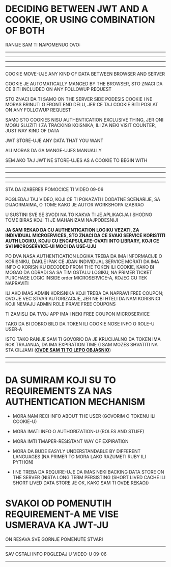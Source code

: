 # DECIDING BETWEEN JWT AND A COOKIE, OR USING COMBINATION OF BOTH

RANIJE SAM TI NAPOMENUO OVO:

***
***
***
***

COOKIE MOVE-UJE ANY KIND OF DATA BETWEEN BROWSER AND SERVER

COOKIE JE AUTOMATICALLY MANGED BY THE BROWSER, STO ZNACI DA CE BITI INCLUDED ON ANY FOLLOWUP REQUEST

STO ZNACI DA TI SAMO ON THE SERVER SIDE PODESIS COOKIE I NE MORAS BRINUTI O FRONT END DELU, JER CE TAJ COOKIE BITI POSLAT ON ANY FOLLOWUP REQUEST

SAMO STO COOKIES NISU AUTHENTICATION EXCLUSIVE THING, JER ONI MOGU SLUZITI I ZA TRACKING KOISNIKA, ILI ZA NEKI VISIT COUNTER, JUST NAY KIND OF DATA

JWT STORE-UJE ANY DATA THAT YOU WANT

ALI MORAS DA GA MANGE-UJES MANUALLY

SEM AKO TAJ JWT NE STORE-UJES AS A COOKIE TO BEGIN WITH

***
***
***
***

STA DA IZABERES POMOCICE TI VIDEO 09-06

POGLEDAJ TAJ VIDEO, KOJI CE TI POKAZATI I DODATNE SCENARIJE, SA DIJAGRMAIMA, O TOME KAKO JE AUTOR WORKSHOPA IZABRAO

U SUSTINI SVE SE SVODI NA TO KAKVA TI JE APLIKACIJA I SHODNO TOME BIRAS KOJI TI JE MAHANIZAM NAJPODESNIJI

**JA SAM REKAO DA CU AUTHENTICATION LOGIKU VEZATI, ZA INDIVIDUAL MICROERVICES, STO ZNACI DA CE SVAKI SERVICE KORISTITI AUTH LOGIKU, KOJU CU ENCAPSULATE-OVATI INTO LIBRARY, KOJI CE SVI MICROSERVICE-UI MOCI DA USE-UJU**

PO DVA NASA AUTHENTICATION LOGIKA TREBA DA IMA INFORMACIJE O KORISNIKU, DAKLE IPAK CE JDAN INDIVIDUAL SERVICE MORATI DA IMA INFO O KORISNIKU DECODED FROM THE TOKEN ILI COOKIE, KAKO BI MOGAO DA ODRADI SA SA TIM OSTALU LOGIKU, NA PRIMER TICKET PURCHASE LOGIC INSIDE order MICROSERVICE-A, KOJEG CU TEK NAPRAVITI

ILI AKO IMAS ADMIN KORISNIKA KOJI TREBA DA NAPRAVI FREE COUPON; OVO JE VEC STVAR AUTORIZACIJE, JER NE BI HTELI DA NAM KORISNICI KOJI NEMAJU ADMIN ROLE PRAVE FREE COUPONS

TI ZAMISLI DA TVOJ APP IMA I NEKI FREE COUPON MICROSERVICE

TAKO DA BI DOBRO BILO DA TOKEN ILI COOKIE NOSE INFO O ROLE-U USER-A

ISTO TAKO RANIJE SAM TI GOVORIO DA JE KRUCIJALNO DA TOKEN IMA ROK TRAJANJA, DA IMA EXPIRATION TIME (I SAM MOZES SHVATITI NA STA CILJAM) (**[OVDE SAM TI TO LEPO OBJASNIO](https://github.com/Rade58/microticket/tree/2_AUTHENTICATION_STRATEGIES_n_OPTIONS#medjutim-postoji-nacin-da-se-resi-gornji-problem-iako-ga-ja-necu-implementirati-u-mojoj-aplikaciji-jer-iziskuje-ogroman-posao)**)

***
***

# DA SUMIRAM KOJI SU TO REQUIREMENTS ZA NAS AUTHENTICATION MECHANISM

- MORA NAM RECI INFO ABOUT THE USER (GOVORIM O TOKENU ILI COOKIE-U)

- MORA IMATI INFO O AUTHORIZATION-U (ROLES AND STUFF)

- MORA IMTI TMAPER-RESISTANT WAY OF EXPIRATION

- MORA DA BUDE EASYLY UNDERSTANDABLE BY DIFFERENT LANGUAGES (NA PRIMER TO MORA LAKO RAZUMETI RUBY ILI PYTHON)

- I NE TREBA DA REQUIRE-UJE DA IMAS NEKI BACKING DATA STORE ON THE SERVER (NISTA LONG TERM PERSISTING (SHORT LIVED CACHE ILI SHORT LIVED DATA STORE JE OK, KAKO SAM TI [OVDE REKAO](https://github.com/Rade58/microticket/tree/2_AUTHENTICATION_STRATEGIES_n_OPTIONS#medjutim-postoji-nacin-da-se-resi-gornji-problem-iako-ga-ja-necu-implementirati-u-mojoj-aplikaciji-jer-iziskuje-ogroman-posao)))

# SVAKOI OD POMENUTIH REQUIREMENT-A ME VISE USMERAVA KA JWT-JU

ON RESAVA SVE GORNJE POMENUTE STVARI

***

SAV OSTALI INFO POGLEDAJ U VIDEO-U 09-06

***
